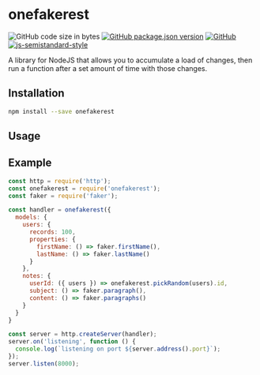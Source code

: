 # onefakerest
![GitHub code size in bytes](https://img.shields.io/github/languages/code-size/markwylde/onefakerest?style=flat-square)
[![GitHub package.json version](https://img.shields.io/github/package-json/v/markwylde/onefakerest?style=flat-square)](https://github.com/markwylde/onefakerest/blob/master/package.json)
[![GitHub](https://img.shields.io/github/license/markwylde/onefakerest?style=flat-square)](https://github.com/markwylde/onefakerest/blob/master/LICENSE)
[![js-semistandard-style](https://img.shields.io/badge/code%20style-semistandard-brightgreen.svg?style=flat-square)](https://github.com/standard/semistandard)

A library for NodeJS that allows you to accumulate a load of changes, then run a function
after a set amount of time with those changes.

## Installation
```bash
npm install --save onefakerest
```

## Usage
## Example
```javascript
const http = require('http');
const onefakerest = require('onefakerest');
const faker = require('faker');

const handler = onefakerest({
  models: {
    users: {
      records: 100,
      properties: {
        firstName: () => faker.firstName(),
        lastName: () => faker.lastName()
      }
    },
    notes: {
      userId: ({ users }) => onefakerest.pickRandom(users).id,
      subject: () => faker.paragraph(),
      content: () => faker.paragraphs()
    }
  }
}

const server = http.createServer(handler);
server.on('listening', function () {
  console.log(`listening on port ${server.address().port}`);
});
server.listen(8000);
```
